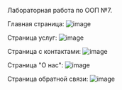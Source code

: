 Лабораторная работа по ООП №7.

Главная страница:
![image](https://github.com/user-attachments/assets/e9be5ecd-0da8-4a88-8936-5de0badaf803)

Страница услуг:
![image](https://github.com/user-attachments/assets/f18c923e-5e13-4a01-9403-db92fa6f86bd)

Страница с контактами:
![image](https://github.com/user-attachments/assets/01dc3036-3cc0-4436-8791-e10e1a05efc7)

Страница "О нас":
![image](https://github.com/user-attachments/assets/691c1f42-ff3a-47b6-a1bd-57a23bee6b10)

Страница обратной связи:
![image](https://github.com/user-attachments/assets/cc61cf26-9a93-45ed-bca1-960f8b628300)
